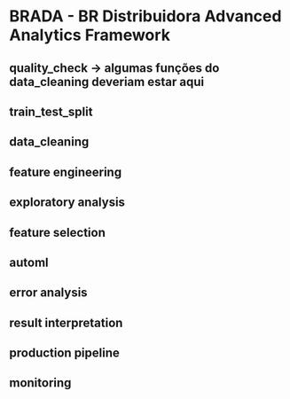 # BRADA - BR Distribuidora Advanced Analytics Framework

## quality_check -> algumas funções do data_cleaning deveriam estar aqui
## train_test_split
## data_cleaning
## feature engineering
## exploratory analysis
## feature selection
## automl
## error analysis
## result interpretation
## production pipeline 
## monitoring
